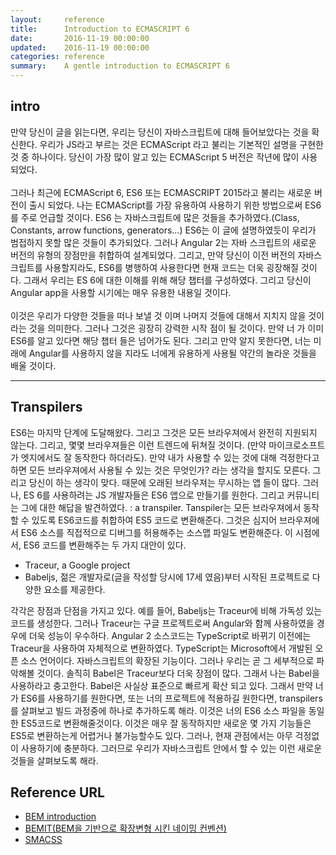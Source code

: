 ```yaml
---
layout:     reference
title:      Introduction to ECMASCRIPT 6
date:       2016-11-19 00:00:00
updated:    2016-11-19 00:00:00
categories: reference
summary:    A gentle introduction to ECMASCRIPT 6
---
```





## intro

만약 당신이 글을 읽는다면, 우리는 당신이 자바스크립트에 대해 들어보았다는 것을 확신한다. 우리가 JS라고 부르는 것은 ECMAScript 라고 불리는 기본적인 설명을 구현한 것 중 하나이다. 당신이 가장 많이 알고 있는 ECMAScript 5 버전은 작년에 많이 사용되었다. <br/><br/>
그러나 최근에 ECMAScript 6, ES6 또는 ECMASCRIPT 2015라고 불리는 새로운 버전이 출시 되었다. 나는 ECMAScript를 가장 유용하여 사용하기 위한 방법으로써 ES6를 주로 언급할 것이다. ES6 는 자바스크립트에 많은 것들을 추가하였다.(Class, Constants, arrow functions, generators…)
ES6는 이 글에 설명하였듯이 우리가 범접하지 못할 많은 것들이 추가되었다. 그러나 Angular 2는 자바 스크립트의 새로운 버전의 유형의 장점만을 취합하여 설계되었다. 그리고, 만약 당신이 이전 버전의 자바스크립트를 사용할지라도, ES6를 병행하여 사용한다면 현재 코드는 더욱 굉장해질 것이다. 그래서 우리는 ES 6에 대한 이해를 위해 해당 챕터를 구성하였다. 그리고 당신이 Angular app을 사용할 시기에는 매우 유용한 내용일 것이다. <br/><br/>
이것은 우리가 다양한 것들을 떠나 보낼 것 이며 나머지 것들에 대해서 지치지 않을 것이라는 것을 의미한다. 그러나 그것은 굉장히 강력한 시작 점이 될 것이다. 만약 너 가 이미 ES6를 알고 있다면 해당 챕터 들은 넘어가도 된다. 그리고 만약 알지 못한다면, 너는 미래에 Angular를 사용하지 않을 지라도 너에게 유용하게 사용될 약간의 놀라운 것들을 배울 것이다.


**************************************************************************************************

## Transpilers

ES6는 마지막 단계에 도달해왔다. 그리고 그것은 모든 브라우져에서 완전히 지원되지 않는다. 그리고, 몇몇 브라우져들은 이런 트렌드에 뒤쳐질 것이다. (만약 마이크로소프트가 엣지에서도 잘 동작한다 하더라도). 만약 내가 사용할 수 있는 것에 대해 걱정한다고 하면 모든 브라우져에서 사용될 수 있는 것은 무엇인가? 라는 생각을 할지도 모른다. 그리고 당신이 하는 생각이 맞다. 때문에 오래된 브라우져는 무시하는 앱 들이 많다. 그러나, ES 6를 사용하려는 JS 개발자들은 ES6 앱으로 만들기를 원한다. 그리고 커뮤니티는 그에 대한 해답을 발견하였다. : a transpiler.
Tanspiler는 모든 브라우져에서 동작할 수 있도록 ES6코드를 취합하여 ES5 코드로 변환해준다. 그것은 심지어 브라우져에서 ES6 소스를 직접적으로 디버그를 허용해주는 소스맵 파일도 변환해준다. 이 시점에서, ES6 코드를 변환해주는 두 가지 대안이 있다. 

-	Traceur, a Google project
-	Babeljs, 젊은 개발자로(글을 작성할 당시에 17세 였음)부터 시작된 프로젝트로 다양한 요소를 제공한다. 

각각은 장점과 단점을 가지고 있다. 예를 들어, Babeljs는 Traceur에 비해 가독성 있는 코드를 생성한다. 그러나 Traceur는 구글 프로젝트로써 Angular와 함께 사용하였을 경우에 더욱 성능이 우수하다. Angular 2 소스코드는 TypeScript로 바뀌기 이전에는 Traceur을 사용하여 자체적으로 변환하였다. TypeScript는 Microsoft에서 개발된 오픈 소스 언어이다. 자바스크립트의 확장된 기능이다. 그러나 우리는 곧 그 세부적으로 파악해볼 것이다. 
솔직히 Babel은 Traceur보다 더욱 장점이 많다. 그래서 나는 Babel을 사용하라고 충고한다. Babel은 사실상 표준으로 빠르게 확산 되고 있다. 
그래서 만약 너가 ES6를 사용하기를 원한다면, 또는 너의 프로젝트에 적용하길 원한다면, transpilers를 살펴보고 빌드 과정중에 하나로 추가하도록 해라. 이것은 너의 ES6 소스 파일을 동일한 ES5코드로 변환해줄것이다. 이것은 매우 잘 동작하지만 새로운 몇 가지 기능들은 ES5로 변환하는게 어렵거나 불가능할수도 있다. 그러나, 현재 관점에서는 아무 걱정없이 사용하기에 충분하다. 그러므로 우리가 자바스크립트 안에서 할 수 있는 이런 새로운 것들을 살펴보도록 해라.



## Reference URL
- [BEM introduction](http://getbem.com/introduction/)
- [BEMIT(BEM을 기반으로 확장변형 시킨 네이밍 컨벤션)](http://csswizardry.com/2015/08/bemit-taking-the-bem-naming-convention-a-step-further/)
- [SMACSS](https://smacss.com/)